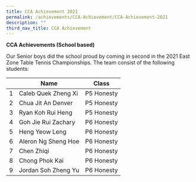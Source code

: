 ```yaml
---
title: CCA Achievement 2021
permalink: /achievements/CCA-Achievement/CCA-Achievement-2021
description: ""
third_nav_title: CCA Achievement
---
```

**CCA Achievements (School based)**

Our Senior boys did the school proud by coming in second in the 2021 East Zone Table Tennis Championships. The team consist of the following students:



| | Name| Class |
| -------- | -------- | -------- |
| 1     | Caleb Quek Zheng Xi     | P5 Honesty     |
|2|Chua Jit An Denver|P5 Honesty
|3|Ryan Koh Rui Heng|P5 Honesty
|4|Goh Jie Rui Zachary|P6 Honesty
|5|Heng Yeow Leng|P6 Honesty
|6|Aleron Ng Sheng Hoe|P6 Honesty
|7|Chen Zhiqi|P6 Honesty
|8|Chong Phok Kai|P6 Honesty
|9|Jordan Soh Zheng Yu|P6 Honesty
